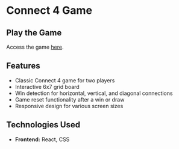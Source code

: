 # Connect 4 Game

## Play the Game

Access the game [here](https://josegibson.github.io/Connect-4/).

## Features

- Classic Connect 4 game for two players
- Interactive 6x7 grid board
- Win detection for horizontal, vertical, and diagonal connections
- Game reset functionality after a win or draw
- Responsive design for various screen sizes

## Technologies Used

- **Frontend:** React, CSS

